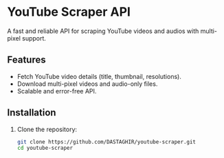 # YouTube Scraper API

A fast and reliable API for scraping YouTube videos and audios with multi-pixel support.

## Features
- Fetch YouTube video details (title, thumbnail, resolutions).
- Download multi-pixel videos and audio-only files.
- Scalable and error-free API.

## Installation
1. Clone the repository:
   ```bash
   git clone https://github.com/DASTAGHIR/youtube-scraper.git
   cd youtube-scraper
